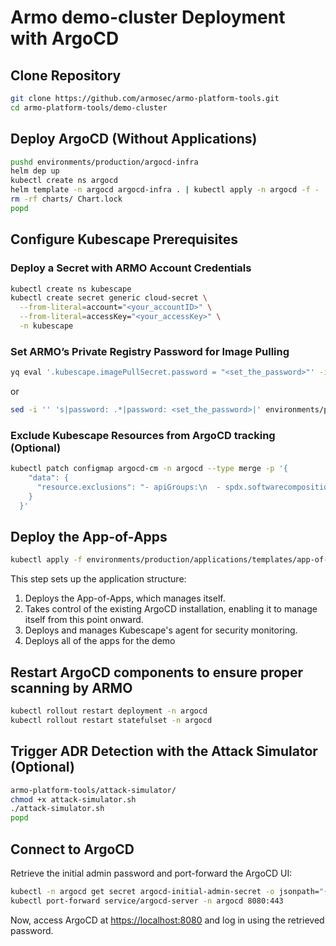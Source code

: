 # Armo demo-cluster Deployment with ArgoCD

## Clone Repository
```sh
git clone https://github.com/armosec/armo-platform-tools.git
cd armo-platform-tools/demo-cluster
```

## Deploy ArgoCD (Without Applications)
```sh
pushd environments/production/argocd-infra
helm dep up
kubectl create ns argocd
helm template -n argocd argocd-infra . | kubectl apply -n argocd -f -    
rm -rf charts/ Chart.lock
popd
```

## Configure Kubescape Prerequisites
### Deploy a Secret with ARMO Account Credentials
```sh
kubectl create ns kubescape
kubectl create secret generic cloud-secret \
  --from-literal=account="<your_accountID>" \
  --from-literal=accessKey="<your_accessKey>" \
  -n kubescape
```

### Set ARMO’s Private Registry Password for Image Pulling
```sh
yq eval '.kubescape.imagePullSecret.password = "<set_the_password>"' -i environments/production/kubescape/values.yaml
```
or
```sh
sed -i '' 's|password: .*|password: <set_the_password>|' environments/production/kubescape/values.yaml
```

### Exclude Kubescape Resources from ArgoCD tracking (Optional)
```sh
kubectl patch configmap argocd-cm -n argocd --type merge -p '{
    "data": {
      "resource.exclusions": "- apiGroups:\n  - spdx.softwarecomposition.kubescape.io\n  kinds:\n    - \"*\"\n  clusters:\n    - \"*\""
    }
  }'
```

## Deploy the App-of-Apps
```sh
kubectl apply -f environments/production/applications/templates/app-of-apps.yaml
```
This step sets up the application structure:
1. Deploys the App-of-Apps, which manages itself.
2. Takes control of the existing ArgoCD installation, enabling it to manage itself from this point onward.
3. Deploys and manages Kubescape's agent for security monitoring.
4. Deploys all of the apps for the demo

## Restart ArgoCD components to ensure proper scanning by ARMO
```sh
kubectl rollout restart deployment -n argocd
kubectl rollout restart statefulset -n argocd
```

## Trigger ADR Detection with the Attack Simulator (Optional)
```sh
armo-platform-tools/attack-simulator/
chmod +x attack-simulator.sh
./attack-simulator.sh
popd
```

## Connect to ArgoCD
Retrieve the initial admin password and port-forward the ArgoCD UI:
```sh
kubectl -n argocd get secret argocd-initial-admin-secret -o jsonpath="{.data.password}" | base64 -d; echo
kubectl port-forward service/argocd-server -n argocd 8080:443
```

Now, access ArgoCD at [https://localhost:8080](https://localhost:8080) and log in using the retrieved password.
